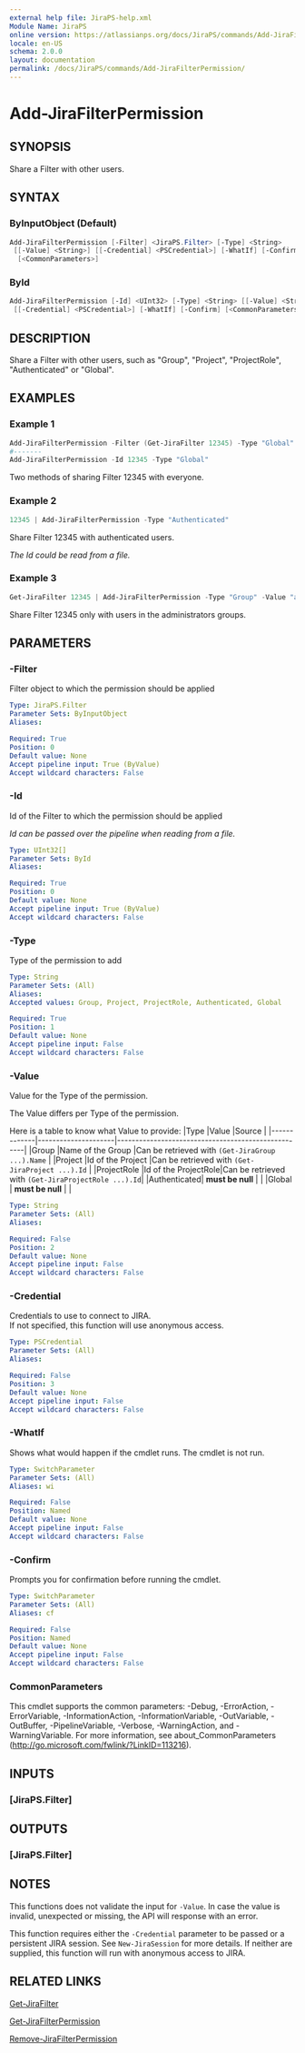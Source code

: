 ```yaml
---
external help file: JiraPS-help.xml
Module Name: JiraPS
online version: https://atlassianps.org/docs/JiraPS/commands/Add-JiraFilterPermission/
locale: en-US
schema: 2.0.0
layout: documentation
permalink: /docs/JiraPS/commands/Add-JiraFilterPermission/
---
```

# Add-JiraFilterPermission

## SYNOPSIS

Share a Filter with other users.

## SYNTAX

### ByInputObject (Default)

```powershell
Add-JiraFilterPermission [-Filter] <JiraPS.Filter> [-Type] <String>
 [[-Value] <String>] [[-Credential] <PSCredential>] [-WhatIf] [-Confirm]
  [<CommonParameters>]
```

### ById

```powershell
Add-JiraFilterPermission [-Id] <UInt32> [-Type] <String> [[-Value] <String>]
 [[-Credential] <PSCredential>] [-WhatIf] [-Confirm] [<CommonParameters>]
```

## DESCRIPTION

Share a Filter with other users, such as "Group", "Project", "ProjectRole",
"Authenticated" or "Global".

## EXAMPLES

### Example 1

```powershell
Add-JiraFilterPermission -Filter (Get-JiraFilter 12345) -Type "Global"
#-------
Add-JiraFilterPermission -Id 12345 -Type "Global"
```

Two methods of sharing Filter 12345 with everyone.

### Example 2

```powershell
12345 | Add-JiraFilterPermission -Type "Authenticated"
```

Share Filter 12345 with authenticated users.

_The Id could be read from a file._

### Example 3

```powershell
Get-JiraFilter 12345 | Add-JiraFilterPermission -Type "Group" -Value "administrators"
```

Share Filter 12345 only with users in the administrators groups.

## PARAMETERS

### -Filter

Filter object to which the permission should be applied

```yaml
Type: JiraPS.Filter
Parameter Sets: ByInputObject
Aliases:

Required: True
Position: 0
Default value: None
Accept pipeline input: True (ByValue)
Accept wildcard characters: False
```

### -Id

Id of the Filter to which the permission should be applied

_Id can be passed over the pipeline when reading from a file._

```yaml
Type: UInt32[]
Parameter Sets: ById
Aliases:

Required: True
Position: 0
Default value: None
Accept pipeline input: True (ByValue)
Accept wildcard characters: False
```

### -Type

Type of the permission to add

```yaml
Type: String
Parameter Sets: (All)
Aliases:
Accepted values: Group, Project, ProjectRole, Authenticated, Global

Required: True
Position: 1
Default value: None
Accept pipeline input: False
Accept wildcard characters: False
```

### -Value

Value for the Type of the permission.

The Value differs per Type of the permission.

Here is a table to know what Value to provide:
|Type         |Value                |Source                                              |
|-------------|---------------------|----------------------------------------------------|
|Group        |Name of the Group    |Can be retrieved with `(Get-JiraGroup ...).Name`    |
|Project      |Id of the Project    |Can be retrieved with `(Get-JiraProject ...).Id`    |
|ProjectRole  |Id of the ProjectRole|Can be retrieved with `(Get-JiraProjectRole ...).Id`|
|Authenticated| **must be null**    |                                                    |
|Global       | **must be null**    |                                                    |

```yaml
Type: String
Parameter Sets: (All)
Aliases:

Required: False
Position: 2
Default value: None
Accept pipeline input: False
Accept wildcard characters: False
```

### -Credential

Credentials to use to connect to JIRA.  
If not specified, this function will use anonymous access.

```yaml
Type: PSCredential
Parameter Sets: (All)
Aliases:

Required: False
Position: 3
Default value: None
Accept pipeline input: False
Accept wildcard characters: False
```

### -WhatIf

Shows what would happen if the cmdlet runs.
The cmdlet is not run.

```yaml
Type: SwitchParameter
Parameter Sets: (All)
Aliases: wi

Required: False
Position: Named
Default value: None
Accept pipeline input: False
Accept wildcard characters: False
```

### -Confirm

Prompts you for confirmation before running the cmdlet.

```yaml
Type: SwitchParameter
Parameter Sets: (All)
Aliases: cf

Required: False
Position: Named
Default value: None
Accept pipeline input: False
Accept wildcard characters: False
```

### CommonParameters

This cmdlet supports the common parameters: -Debug, -ErrorAction,
-ErrorVariable, -InformationAction, -InformationVariable, -OutVariable,
-OutBuffer, -PipelineVariable, -Verbose, -WarningAction, and -WarningVariable.
For more information, see about_CommonParameters
(<http://go.microsoft.com/fwlink/?LinkID=113216>).

## INPUTS

### [JiraPS.Filter]

## OUTPUTS

### [JiraPS.Filter]

## NOTES

This functions does not validate the input for `-Value`.
In case the value is invalid, unexpected or missing, the API will response with
an error.

This function requires either the `-Credential` parameter to be passed or
a persistent JIRA session.
See `New-JiraSession` for more details.
If neither are supplied, this function will run with anonymous access to JIRA.

## RELATED LINKS

[Get-JiraFilter](../Get-JiraFilter/)

[Get-JiraFilterPermission](../Get-JiraFilterPermission/)

[Remove-JiraFilterPermission](../Remove-JiraFilterPermission/)
